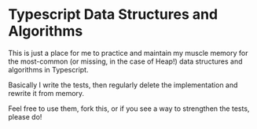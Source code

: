 # Typescript Data Structures and Algorithms

This is just a place for me to practice and maintain my muscle memory for the most-common (or missing, in the case of Heap!) data structures and algorithms in Typescript.

Basically I write the tests, then regularly delete the implementation and rewrite it from memory.

Feel free to use them, fork this, or if you see a way to strengthen the tests, please do!
